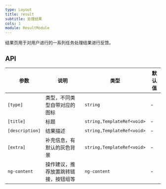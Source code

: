 ```yaml
---
type: Layout
title: result
subtitle: 处理结果
cols: 1
module: ResultModule
---
```


结果页用于对用户进行的一系列任务处理结果进行反馈。

## API

参数 | 说明 | 类型 | 默认值
----|------|-----|------
`[type]` | 类型，不同类型自带对应的图标 | `string` | -
`[title]` | 标题 | `string,TemplateRef<void>` | -
`[description]` | 结果描述 | `string,TemplateRef<void>` | -
`[extra]` | 补充信息，有默认的灰色背景 | `string,TemplateRef<void>` | -
`ng-content` | 操作建议，推荐放置跳转链接，按钮组等 | `ng-content` | -
